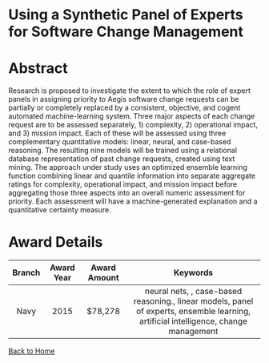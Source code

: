 
Using a Synthetic Panel of Experts for Software Change Management
=================================================================

# Abstract


Research is proposed to investigate the extent to which the role of expert panels in assigning priority to Aegis software change requests can be partially or completely replaced by a consistent, objective, and cogent automated machine-learning system. Three major aspects of each change request are to be assessed separately, 1) complexity, 2) operational impact, and 3) mission impact. Each of these will be assessed using three complementary quantitative models: linear, neural, and case-based reasoning. The resulting nine models will be trained using a relational database representation of past change requests, created using text mining. The approach under study uses an optimized ensemble learning function combining linear and quantile information into separate aggregate ratings for complexity, operational impact, and mission impact before aggregating those three aspects into an overall numeric assessment for priority. Each assessment will have a machine-generated explanation and a quantitative certainty measure.  

# Award Details

|Branch|Award Year|Award Amount|Keywords|
| :---: | :---: | :---: | :---: |
|Navy|2015|$78,278|neural nets, , case-based reasoning., linear models, panel of experts, ensemble learning, artificial intelligence, change management|
  
  


[Back to Home](https://github.com/chrischow/dod_sbir_awards/DJ/#1911)